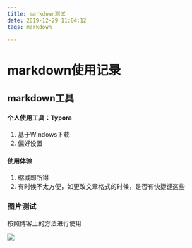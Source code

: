 ```yaml
---
title: markdown测试
date: 2019-12-29 11:04:12
tags: markdown

---
```


# markdown使用记录
## markdown工具

#### 个人使用工具：**Typora**

1. 基于Windows下载
2. 偏好设置 

####  使用体验

1. 缩减即所得
2. 有时候不太方便，如更改文章格式的时候，是否有快捷键这些

### 图片测试

按照博客上的方法进行使用

![](传图片方法.png)

